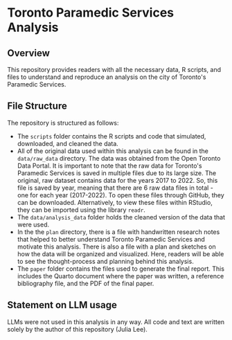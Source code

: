 # Toronto Paramedic Services Analysis

## Overview

This repository provides readers with all the necessary data, R scripts, and files to understand and reproduce an analysis on the city of Toronto's Paramedic Services.


## File Structure

The repository is structured as follows:

- The `scripts` folder contains the R scripts and code that simulated, downloaded, and cleaned the data.
- All of the original data used within this analysis can be found in the `data/raw_data` directory. The data was obtained from the Open Toronto Data Portal. It is important to note that the raw data for Toronto's Paramedic Services is saved in multiple files due to its large size. The original, raw dataset contains data for the years 2017 to 2022. So, this file is saved by year, meaning that there are 6 raw data files in total - one for each year (2017-2022). To open these files through GitHub, they can be downloaded. Alternatively, to view these files within RStudio, they can be imported using the library `readr`.
- The `data/analysis_data` folder holds the cleaned version of the data that were used.
- In the the `plan` directory, there is a file with handwritten research notes that helped to better understand Toronto Paramedic Services and motivate this analysis. There is also a file with a plan and sketches on how the data will be organized and visualized. Here, readers will be able to see the thought-process and planning behind this analysis. 
- The `paper` folder contains the files used to generate the final report. This includes the Quarto document where the paper was written, a reference bibliography file, and the PDF of the final paper. 


## Statement on LLM usage

LLMs were not used in this analysis in any way. All code and text are written solely by the author of this repository (Julia Lee).